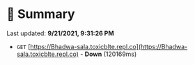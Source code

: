 # 📖 Summary
Last updated: **9/21/2021, 9:31:26 PM**

- `GET` [https://Bhadwa-sala.toxicblte.repl.co](https://Bhadwa-sala.toxicblte.repl.co) - **Down** (120169ms)
